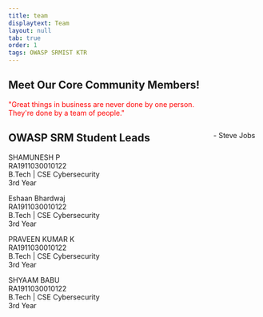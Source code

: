 ```yaml
---
title: team
displaytext: Team
layout: null
tab: true
order: 1
tags: OWASP SRMIST KTR
---
```


## Meet Our Core Community Members!
<p style="color:red;">"Great things in business are never done by one person.<br>
  They're done by a team of people."</p>
 <p style="float:right; margin-right:10px;">- Steve Jobs</p>
 
 ## OWASP SRM Student Leads
 
 <div style="display:inline;">
   <p>SHAMUNESH P<br>
    RA1911030010122<br>
    B.Tech | CSE Cybersecurity<br>
    3rd Year</p>

   <p>Eshaan Bhardwaj<br>
    RA1911030010122<br>
    B.Tech | CSE Cybersecurity<br>
    3rd Year</p>

   <p>PRAVEEN KUMAR K<br>
    RA1911030010122<br>
    B.Tech | CSE Cybersecurity<br>
    3rd Year</p>

   <p>SHYAAM BABU<br>
    RA1911030010122<br>
    B.Tech | CSE Cybersecurity<br>
    3rd Year</p>
 </div>
